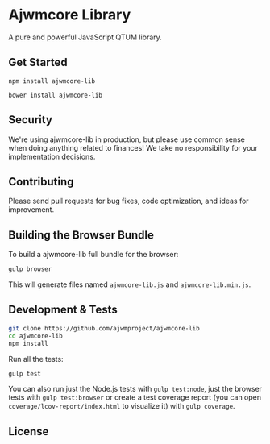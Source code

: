 Ajwmcore Library
=======

A pure and powerful JavaScript QTUM library.


## Get Started

```
npm install ajwmcore-lib
```

```
bower install ajwmcore-lib
```

## Security

We're using ajwmcore-lib in production, but please use common sense when doing anything related to finances! We take no responsibility for your implementation decisions.



## Contributing

Please send pull requests for bug fixes, code optimization, and ideas for improvement. 

## Building the Browser Bundle

To build a ajwmcore-lib full bundle for the browser:

```sh
gulp browser
```

This will generate files named `ajwmcore-lib.js` and `ajwmcore-lib.min.js`.

## Development & Tests

```sh
git clone https://github.com/ajwmproject/ajwmcore-lib
cd ajwmcore-lib
npm install
```

Run all the tests:

```sh
gulp test
```

You can also run just the Node.js tests with `gulp test:node`, just the browser tests with `gulp test:browser`
or create a test coverage report (you can open `coverage/lcov-report/index.html` to visualize it) with `gulp coverage`.

## License

